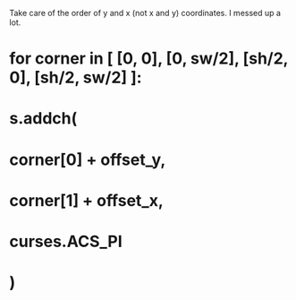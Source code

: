 Take care of the order of y and x (not x and y) coordinates. I messed up a lot.





# for corner in [ [0, 0], [0, sw/2], [sh/2, 0], [sh/2, sw/2] ]:
#     s.addch(
#         corner[0] + offset_y,
#         corner[1] + offset_x,
#         curses.ACS_PI
#     )

